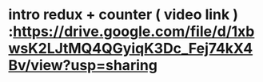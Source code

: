 # intro redux + counter ( video link ) :https://drive.google.com/file/d/1xbwsK2LJtMQ4QGyiqK3Dc_Fej74kX4Bv/view?usp=sharing 
